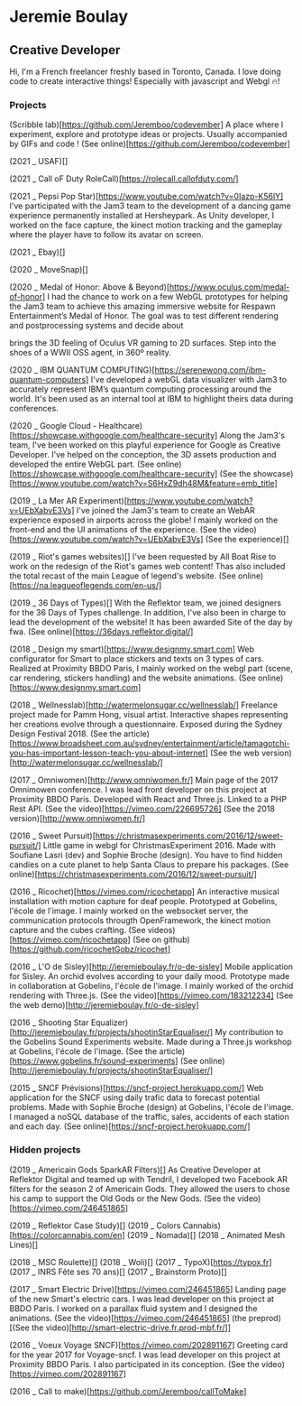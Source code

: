 # Jeremie Boulay

## Creative Developer

Hi,
I'm a French freelancer freshly based in Toronto, Canada.
I love doing code to create interactive things!
Especially with javascript and Webgl 🔥!

### Projects

(Scribble lab)[https://github.com/Jeremboo/codevember]
A place where I experiment, explore and prototype ideas or projects.
Usually accompanied by GIFs and code !
(See online)[https://github.com/Jeremboo/codevember]

(2021 \_ USAF)[]

(2021 \_ Call oF Duty RoleCall)[https://rolecall.callofduty.com/]

(2021 \_ Pepsi Pop Star)[https://www.youtube.com/watch?v=0Iazp-K56lY]
I've participated with the Jam3 team to the development of a dancing game experience permanently installed at Hersheypark.
As Unity developer, I worked on the face capture, the kinect motion tracking and the gameplay where the player have to follow its avatar on screen.

(2021 \_ Ebay)[]

(2020 \_ MoveSnap)[]

(2020 \_ Medal of Honor: Above & Beyond)[https://www.oculus.com/medal-of-honor]
I had the chance to work on a few WebGL prototypes for helping the Jam3 team to achieve this amazing immersive website for Respawn Entertainment’s Medal of Honor.
The goal was to test different rendering and postprocessing systems and decide about

brings the 3D feeling of Oculus VR gaming to 2D surfaces. Step into the shoes of a WWII OSS agent, in 360º reality.

(2020 \_ IBM QUANTUM COMPUTING)[https://serenewong.com/ibm-quantum-computers]
I've developed a webGL data visualizer with Jam3 to accurately represent IBM’s quantum computing processing around the world.
It's been used as an internal tool at IBM to highlight theirs data during conferences.

(2020 \_ Google Cloud - Healthcare)[https://showcase.withgoogle.com/healthcare-security]
Along the Jam3's team, I've been worked on this playful experience for Google as Creative Developer.
I've helped on the conception, the 3D assets production and developed the entire WebGL part.
(See online)[https://showcase.withgoogle.com/healthcare-security] (See the showcase)[https://www.youtube.com/watch?v=S6HxZ9dh48M&feature=emb_title]

(2019 \_ La Mer AR Experiment)[https://www.youtube.com/watch?v=UEbXabvE3Vs]
I've joined the Jam3's team to create an WebAR experience exposed in airports across the globe!
I mainly worked on the front-end and the UI animations of the experience.
(See the video)[https://www.youtube.com/watch?v=UEbXabvE3Vs]
(See the experience)[]

(2019 \_ Riot's games websites)[]
I've been requested by All Boat Rise to work on the redesign of the Riot's games web content!
Thas also included the total recast of the main League of legend's website.
(See online)[https://na.leagueoflegends.com/en-us/]

(2019 \_ 36 Days of Types)[]
With the Reflektor team, we joined designers for the 36 Days of Types challenge.
In addition, I've also been in charge to lead the development of the website!
It has been awarded Site of the day by fwa.
(See online)[https://36days.reflektor.digital/]

(2018 \_ Design my smart)[https://www.designmy.smart.com]
Web configurator for Smart to place stickers and texts on 3 types of cars.
Realized at Proximity BBDO Paris, I mainly worked on the webgl part
(scene, car rendering, stickers handling) and the website animations.
(See online)[https://www.designmy.smart.com]

(2018 \_ Wellnesslab)[http://watermelonsugar.cc/wellnesslab/]
Freelance project made for Pamm Hong, visual artist.
Interactive shapes representing her creations evolve through a questionnaire.
Exposed during the Sydney Design Festival 2018.
(See the article)[https://www.broadsheet.com.au/sydney/entertainment/article/tamagotchi-you-has-important-lesson-teach-you-about-internet]
(See the web version)[http://watermelonsugar.cc/wellnesslab/]

(2017 \_ Omniwomen)[http://www.omniwomen.fr/]
Main page of the 2017 Omnimowen conference.
I was lead front developer on this project at Proximity BBDO Paris.
Developed with React and Three.js. Linked to a PHP Rest API.
(See the video)[https://vimeo.com/226695726]
(See the 2018 version)[http://www.omniwomen.fr/]

(2016 \_ Sweet Pursuit)[https://christmasexperiments.com/2016/12/sweet-pursuit/]
Little game in webgl for ChristmasExperiment 2016.
Made with Soufiane Lasri (dev) and Sophie Broche (design).
You have to find hidden candies on a cute planet to help Santa Claus to prepare his packages.
(See online)[https://christmasexperiments.com/2016/12/sweet-pursuit/]

(2016 \_ Ricochet)[https://vimeo.com/ricochetapp]
An interactive musical installation with motion capture for deaf people.
Prototyped at Gobelins, l'école de l'image. I mainly worked on the websocket server,
the communication protocols througth OpenFramework, the kinect motion capture and the cubes crafting.
(See videos)[https://vimeo.com/ricochetapp]
(See on github)[https://github.com/ricochetGobz/ricochet]

(2016 \_ L'O de Sisley)[http://jeremieboulay.fr/o-de-sisley]
Mobile application for Sisley. An orchid evolves according to your daily mood.
Prototype made in collaboration at Gobelins, l'école de l'image.
I mainly worked of the orchid rendering with Three.js.
(See the video)[https://vimeo.com/183212234]
(See the web demo)[http://jeremieboulay.fr/o-de-sisley]

(2016 \_ Shooting Star Equalizer)[http://jeremieboulay.fr/projects/shootinStarEqualiser/]
My contribution to the Gobelins Sound Experiments website.
Made during a Three.js workshop at Gobelins, l'école de l'image.
(See the article)[https://www.gobelins.fr/sound-experiments]
(See online)[http://jeremieboulay.fr/projects/shootinStarEqualiser/]

(2015 \_ SNCF Prévisions)[https://sncf-project.herokuapp.com/]
Web application for the SNCF using daily trafic data to forecast potential problems.
Made with Sophie Broche (design) at Gobelins, l'école de l'image.
I managed a noSQL database of the traffic, sales, accidents of each station and each day.
(See online)[https://sncf-project.herokuapp.com/]

### Hidden projects

(2019 \_ Americain Gods SparkAR Filters)[]
As Creative Developer at Reflektor Digital and teamed up with Tendril,
I developed two Facebook AR filters for the season 2 of Americain Gods.
They allowed the users to chose his camp to support the Old Gods or the New Gods.
(See the video)[https://vimeo.com/246451865]

(2019 _ Reflektor Case Study)[]
(2019 _ Colors Cannabis)[https://colorcannabis.com/en]
(2019 _ Nomada)[]
(2018 _ Animated Mesh Lines)[]

(2018 _ MSC Roulette)[]
(2018 _ Woli)[]
(2017 _ TypoX)[https://typox.fr]
(2017 _ INRS Fête ses 70 ans)[]
(2017 \_ Brainstorm Proto)[]

(2017 \_ Smart Electric Drive)[https://vimeo.com/246451865]
Landing page of the new Smart's electric cars.
I was lead developer on this project at BBDO Paris.
I worked on a parallax fluid system and I designed the animations.
(See the video)[https://vimeo.com/246451865] (the preprod)[(See the video)[http://smart-electric-drive.fr.prod-mbf.fr/]]

(2016 \_ Voeux Voyage SNCF)[https://vimeo.com/202891167]
Greeting card for the year 2017 for Voyage-sncf.
I was lead developer on this project at Proximity BBDO Paris.
I also participated in its conception.
(See the video)[https://vimeo.com/202891167]

(2016 \_ Call to make)[https://github.com/Jeremboo/callToMake]
